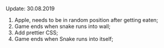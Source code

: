 Update: 30.08.2019
1. Apple, needs to be in random position after getting eaten;
2. Game ends when snake runs into wall;
3. Add prettier CSS;
4. Game ends when Snake runs into itself;
